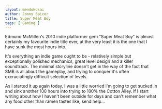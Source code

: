 ```yaml
---
layout: mendokusai
author: Jonny Spicer
title: Super Meat Boy
tags: [ Gaming ]
---
```

Edmund McMillen's 2010 indie platformer gem "Super Meat Boy" is almost certainly my favourite
indie title ever, at the very least it is the one that I have sunk the most hours into.

It's everything an indie game ought to be - relatively simple but exceptionally polished mechanics, great level design and a killer soundtrack. The minimal storyline doesn't get in
the way of the fact that SMB is all about the gameplay, and trying to conquer it's often
excruciatingly difficult selection of levels.

As I started it up again today, I was a little worried I'm going to get sucked in and sink another 100 hours into trying to 100% the Cotton Alley. If I start writing about how I haven't been outside for days and can't remember what any food other than ramen tastes like, send help...